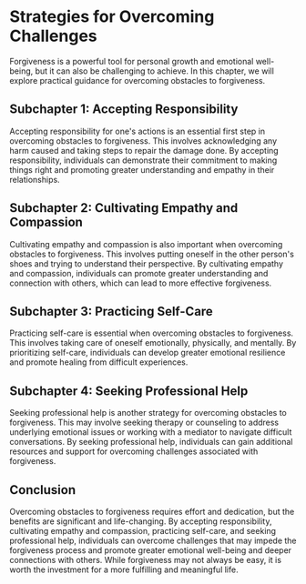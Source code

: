 # Strategies for Overcoming Challenges

Forgiveness is a powerful tool for personal growth and emotional well-being, but it can also be challenging to achieve. In this chapter, we will explore practical guidance for overcoming obstacles to forgiveness.

Subchapter 1: Accepting Responsibility
--------------------------------------

Accepting responsibility for one's actions is an essential first step in overcoming obstacles to forgiveness. This involves acknowledging any harm caused and taking steps to repair the damage done. By accepting responsibility, individuals can demonstrate their commitment to making things right and promoting greater understanding and empathy in their relationships.

Subchapter 2: Cultivating Empathy and Compassion
------------------------------------------------

Cultivating empathy and compassion is also important when overcoming obstacles to forgiveness. This involves putting oneself in the other person's shoes and trying to understand their perspective. By cultivating empathy and compassion, individuals can promote greater understanding and connection with others, which can lead to more effective forgiveness.

Subchapter 3: Practicing Self-Care
----------------------------------

Practicing self-care is essential when overcoming obstacles to forgiveness. This involves taking care of oneself emotionally, physically, and mentally. By prioritizing self-care, individuals can develop greater emotional resilience and promote healing from difficult experiences.

Subchapter 4: Seeking Professional Help
---------------------------------------

Seeking professional help is another strategy for overcoming obstacles to forgiveness. This may involve seeking therapy or counseling to address underlying emotional issues or working with a mediator to navigate difficult conversations. By seeking professional help, individuals can gain additional resources and support for overcoming challenges associated with forgiveness.

Conclusion
----------

Overcoming obstacles to forgiveness requires effort and dedication, but the benefits are significant and life-changing. By accepting responsibility, cultivating empathy and compassion, practicing self-care, and seeking professional help, individuals can overcome challenges that may impede the forgiveness process and promote greater emotional well-being and deeper connections with others. While forgiveness may not always be easy, it is worth the investment for a more fulfilling and meaningful life.
